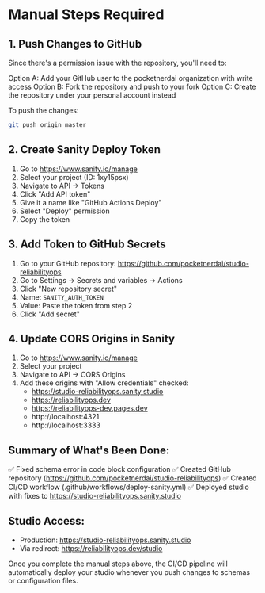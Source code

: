 # Manual Steps Required

## 1. Push Changes to GitHub
Since there's a permission issue with the repository, you'll need to:

Option A: Add your GitHub user to the pocketnerdai organization with write access
Option B: Fork the repository and push to your fork
Option C: Create the repository under your personal account instead

To push the changes:
```bash
git push origin master
```

## 2. Create Sanity Deploy Token
1. Go to https://www.sanity.io/manage
2. Select your project (ID: 1xy15psx)
3. Navigate to API → Tokens
4. Click "Add API token"
5. Give it a name like "GitHub Actions Deploy"
6. Select "Deploy" permission
7. Copy the token

## 3. Add Token to GitHub Secrets
1. Go to your GitHub repository: https://github.com/pocketnerdai/studio-reliabilityops
2. Go to Settings → Secrets and variables → Actions
3. Click "New repository secret"
4. Name: `SANITY_AUTH_TOKEN`
5. Value: Paste the token from step 2
6. Click "Add secret"

## 4. Update CORS Origins in Sanity
1. Go to https://www.sanity.io/manage
2. Select your project
3. Navigate to API → CORS Origins
4. Add these origins with "Allow credentials" checked:
   - https://studio-reliabilityops.sanity.studio
   - https://reliabilityops.dev
   - https://reliabilityops-dev.pages.dev
   - http://localhost:4321
   - http://localhost:3333

## Summary of What's Been Done:
✅ Fixed schema error in code block configuration
✅ Created GitHub repository (https://github.com/pocketnerdai/studio-reliabilityops)
✅ Created CI/CD workflow (.github/workflows/deploy-sanity.yml)
✅ Deployed studio with fixes to https://studio-reliabilityops.sanity.studio

## Studio Access:
- Production: https://studio-reliabilityops.sanity.studio
- Via redirect: https://reliabilityops.dev/studio

Once you complete the manual steps above, the CI/CD pipeline will automatically deploy your studio whenever you push changes to schemas or configuration files.